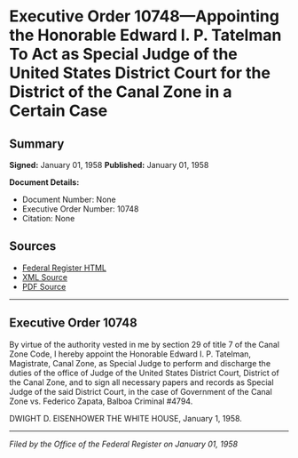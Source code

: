 # Executive Order 10748—Appointing the Honorable Edward I. P. Tatelman To Act as Special Judge of the United States District Court for the District of the Canal Zone in a Certain Case

## Summary

**Signed:** January 01, 1958
**Published:** January 01, 1958

**Document Details:**
- Document Number: None
- Executive Order Number: 10748
- Citation: None

## Sources
- [Federal Register HTML](https://www.presidency.ucsb.edu/documents/executive-order-10748-appointing-the-honorable-edward-i-p-tatelman-act-special-judge-the)
- [XML Source](None)
- [PDF Source](None)

---

## Executive Order 10748

By virtue of the authority vested in me by section 29 of title 7 of the Canal Zone Code, I hereby appoint the Honorable Edward I. P. Tatelman, Magistrate, Canal Zone, as Special Judge to perform and discharge the duties of the office of Judge of the United States District Court, District of the Canal Zone, and to sign all necessary papers and records as Special Judge of the said District Court, in the case of Government of the Canal Zone vs. Federico Zapata, Balboa Criminal #4794.

DWIGHT D. EISENHOWER
THE WHITE HOUSE,
January 1, 1958.

---

*Filed by the Office of the Federal Register on January 01, 1958*
